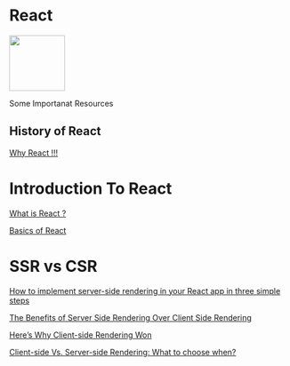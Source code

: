 # React 
<img src="https://amanguptaofficial.netlify.app/images/download.svg" width="100" height="100"/> 

Some Importanat Resources

## History of React
<a href="https://www.simform.com/why-use-react/" target="_blank">Why React !!!</a>

# Introduction To React

<a href="https://reactjs.org/tutorial/tutorial.html#what-is-react" target="_blank">What is React ?</a>

<a href="https://www.freecodecamp.org/news/everything-you-need-to-know-about-react-eaedf53238c4/" target="_blank">Basics of React</a>

# SSR vs CSR
<a href="https://www.freecodecamp.org/news/server-side-rendering-your-react-app-in-three-simple-steps-7a82b95db82e/" target="_blank">How to implement server-side rendering in your React app in three simple steps</a>

<a href="https://medium.com/walmartglobaltech/the-benefits-of-server-side-rendering-over-client-side-rendering-5d07ff2cefe8#:~:text=Here%20is%20a%20very%20simple,with%20links%20to%20your%20javascript." target="_blank">The Benefits of Server Side Rendering Over Client Side Rendering</a>

<a href="https://www.freecodecamp.org/news/heres-why-client-side-rendering-won-46a349fadb52/#:~:text=Client%2Dside%20rendering%20supports%20lazy,without%20performing%20a%20full%20postback." target="_blank">Here’s Why Client-side Rendering Won</a>


<a href="https://www.solutelabs.com/blog/client-side-vs-server-side-rendering-what-to-choose-when#:~:text=So%2C%20CSR%20works%20better%20for%20web%20applications%20compared%20to%20SSR.&text=Moreover%2C%20SSR%20also%20ensures%20the,for%20websites%20compared%20to%20CSR." target="_blank">Client-side Vs. Server-side Rendering: What to choose when?</a>


